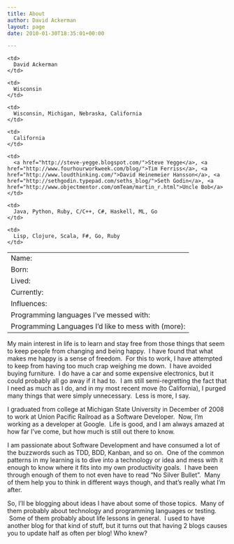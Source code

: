 ```yaml
---
title: About
author: David Ackerman
layout: page
date: 2010-01-30T18:35:01+00:00

---
```

<table>
  <tr>
    <td>
      Name:
    </td>
    
    <td>
      David Ackerman
    </td>
  </tr>
  
  <tr>
    <td>
      Born:
    </td>
    
    <td>
      Wisconsin
    </td>
  </tr>
  
  <tr>
    <td>
      Lived:
    </td>
    
    <td>
      Wisconsin, Michigan, Nebraska, California
    </td>
  </tr>
  
  <tr>
    <td>
      Currently:
    </td>
    
    <td>
      California
    </td>
  </tr>
  
  <tr>
    <td>
      Influences:
    </td>
    
    <td>
      <a href="http://steve-yegge.blogspot.com/">Steve Yegge</a>, <a href="http://www.fourhourworkweek.com/blog/">Tim Ferriss</a>, <a href="http://www.loudthinking.com/">David Heinemeier Hansson</a>, <a href="http://sethgodin.typepad.com/seths_blog/">Seth Godin</a>, <a href="http://www.objectmentor.com/omTeam/martin_r.html">Uncle Bob</a>
    </td>
  </tr>
  
  <tr>
    <td>
      Programming languages I&#8217;ve messed with:
    </td>
    
    <td>
      Java, Python, Ruby, C/C++, C#, Haskell, ML, Go
    </td>
  </tr>
  
  <tr>
    <td>
      Programming Languages I&#8217;d like to mess with (more):
    </td>
    
    <td>
      Lisp, Clojure, Scala, F#, Go, Ruby
    </td>
  </tr>
</table>

My main interest in life is to learn and stay free from those things that seem to keep people from changing and being happy.  I have found that what makes me happy is a sense of freedom.  For this to work, I have attempted to keep from having too much crap weighing me down.  I have avoided buying furniture.  I do have a car and some expensive electronics, but it could probably all go away if it had to.  I am still semi-regretting the fact that I need as much as I do, and in my most recent move (to California), I purged many things that were simply unnecessary.  Less is more, I say.

I graduated from college at Michigan State University in December of 2008 to work at Union Pacific Railroad as a Software Developer.  Now, I&#8217;m working as a developer at Google.  Life is good, and I am always amazed at how far I&#8217;ve come, but how much is still out there to know.

I am passionate about Software Development and have consumed a lot of the buzzwords such as TDD, BDD, Kanban, and so on.  One of the common patterns in my learning is to dive into a technology or idea and mess with it enough to know where it fits into my own productivity goals.  I have been through enough of them to not even have to read &#8220;No Silver Bullet&#8221;.  Many of them help you to think in different ways though, and that&#8217;s really what I&#8217;m after.

So, I&#8217;ll be blogging about ideas I have about some of those topics.  Many of them probably about technology and programming languages or testing.  Some of them probably about life lessons in general.  I used to have another blog for that kind of stuff, but it turns out that having 2 blogs causes you to update half as often per blog! Who knew?